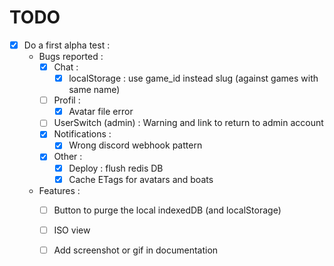 TODO
====

- [x] Do a first alpha test :
  - Bugs reported :
    - [x] Chat :
      - [x] localStorage : use game_id instead slug (against games with same name)
    - [ ] Profil :
      - [x] Avatar file error
    - [ ] UserSwitch (admin) : Warning and link to return to admin account
    - [x] Notifications :
      - [x] Wrong discord webhook pattern
    - [x] Other :
      - [x] Deploy : flush redis DB
      - [x] Cache ETags for avatars and boats
  - Features :
    - [ ] Button to purge the local indexedDB (and localStorage)
    - [ ] ISO view
    - [ ] Add screenshot or gif in documentation

